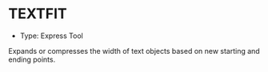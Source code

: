 # TEXTFIT

- Type: Express Tool

Expands or compresses the width of text objects based on new starting and ending points.

